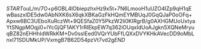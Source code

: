 $START$ouL/m/7O+p6OBL4lObiepzhxHz9x5t+7N6LmooH1uUZO4IZp9qH1qEwBaszxIDE5dw0AbNXK6sX6qkXBKaGzFkHQmEYMBUqJ0GqQJaP0oOFq+Apxw6BC3UEboXuRczWt+9QESfaZ0Y5PkzW2li0KIRgrB/g0AXHGMUoUxtyaYtSNgpMOqji0+lYcGjQF1AKY1rRIEkpEW7q362iOUqxIdUoAJgkn5XQNeMryuqBZ82nEHHhIdWRkKM+Dv0ssIEed0VQrYUbFfLQXxDVYKHkAVecDD9oMbLnxl71SDUMkUP/VxmgB7B62D54pzVt7vd2g$END$